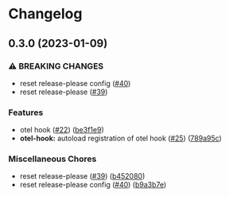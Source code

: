 # Changelog

## 0.3.0 (2023-01-09)


### ⚠ BREAKING CHANGES

* reset release-please config ([#40](https://github.com/open-feature/php-sdk-contrib/issues/40))
* reset release-please ([#39](https://github.com/open-feature/php-sdk-contrib/issues/39))

### Features

* otel hook ([#22](https://github.com/open-feature/php-sdk-contrib/issues/22)) ([be3f1e9](https://github.com/open-feature/php-sdk-contrib/commit/be3f1e9ed37dee4bbce8e3701e4693c1b949c398))
* **otel-hook:** autoload registration of otel hook ([#25](https://github.com/open-feature/php-sdk-contrib/issues/25)) ([789a95c](https://github.com/open-feature/php-sdk-contrib/commit/789a95c47bc278b333bf8b241b0e342baa27acc5))


### Miscellaneous Chores

* reset release-please ([#39](https://github.com/open-feature/php-sdk-contrib/issues/39)) ([b452080](https://github.com/open-feature/php-sdk-contrib/commit/b452080443d837c66b554b1bb1a07cadba5a152a))
* reset release-please config ([#40](https://github.com/open-feature/php-sdk-contrib/issues/40)) ([b9a3b7e](https://github.com/open-feature/php-sdk-contrib/commit/b9a3b7e1017dc56ddfdd767fb8dab2d01b641699))
